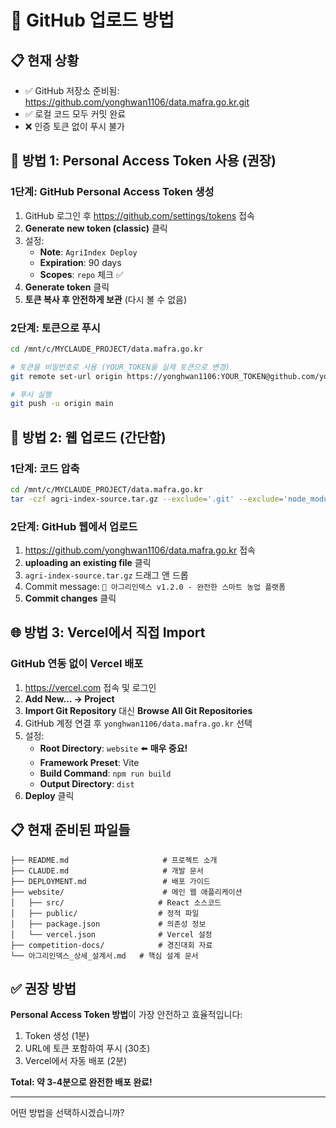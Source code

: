 # 🚀 GitHub 업로드 방법

## 📋 현재 상황
- ✅ GitHub 저장소 준비됨: https://github.com/yonghwan1106/data.mafra.go.kr.git
- ✅ 로컬 코드 모두 커밋 완료
- ❌ 인증 토큰 없이 푸시 불가

## 🔑 방법 1: Personal Access Token 사용 (권장)

### 1단계: GitHub Personal Access Token 생성
1. GitHub 로그인 후 https://github.com/settings/tokens 접속
2. **Generate new token (classic)** 클릭
3. 설정:
   - **Note**: `AgriIndex Deploy`
   - **Expiration**: 90 days
   - **Scopes**: `repo` 체크 ✅
4. **Generate token** 클릭
5. **토큰 복사 후 안전하게 보관** (다시 볼 수 없음)

### 2단계: 토큰으로 푸시
```bash
cd /mnt/c/MYCLAUDE_PROJECT/data.mafra.go.kr

# 토큰을 비밀번호로 사용 (YOUR_TOKEN을 실제 토큰으로 변경)
git remote set-url origin https://yonghwan1106:YOUR_TOKEN@github.com/yonghwan1106/data.mafra.go.kr.git

# 푸시 실행
git push -u origin main
```

## 📁 방법 2: 웹 업로드 (간단함)

### 1단계: 코드 압축
```bash
cd /mnt/c/MYCLAUDE_PROJECT/data.mafra.go.kr
tar -czf agri-index-source.tar.gz --exclude='.git' --exclude='node_modules' --exclude='website/node_modules' --exclude='website/dist' .
```

### 2단계: GitHub 웹에서 업로드
1. https://github.com/yonghwan1106/data.mafra.go.kr 접속
2. **uploading an existing file** 클릭
3. `agri-index-source.tar.gz` 드래그 앤 드롭
4. Commit message: `🌾 아그리인덱스 v1.2.0 - 완전한 스마트 농업 플랫폼`
5. **Commit changes** 클릭

## 🌐 방법 3: Vercel에서 직접 Import

### GitHub 연동 없이 Vercel 배포
1. https://vercel.com 접속 및 로그인
2. **Add New... → Project**
3. **Import Git Repository** 대신 **Browse All Git Repositories**
4. GitHub 계정 연결 후 `yonghwan1106/data.mafra.go.kr` 선택
5. 설정:
   - **Root Directory**: `website` ⬅️ **매우 중요!**
   - **Framework Preset**: Vite
   - **Build Command**: `npm run build`
   - **Output Directory**: `dist`
6. **Deploy** 클릭

## 📋 현재 준비된 파일들

```
├── README.md                     # 프로젝트 소개
├── CLAUDE.md                     # 개발 문서
├── DEPLOYMENT.md                 # 배포 가이드
├── website/                      # 메인 웹 애플리케이션
│   ├── src/                     # React 소스코드
│   ├── public/                  # 정적 파일
│   ├── package.json             # 의존성 정보
│   └── vercel.json              # Vercel 설정
├── competition-docs/            # 경진대회 자료
└── 아그리인덱스_상세_설계서.md   # 핵심 설계 문서
```

## ✅ 권장 방법

**Personal Access Token 방법**이 가장 안전하고 효율적입니다:
1. Token 생성 (1분)
2. URL에 토큰 포함하여 푸시 (30초)
3. Vercel에서 자동 배포 (2분)

**Total: 약 3-4분으로 완전한 배포 완료!**

---

어떤 방법을 선택하시겠습니까?